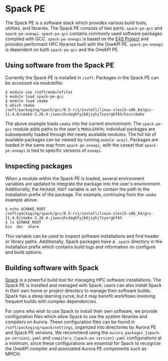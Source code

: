 # Spack PE

The Spack PE is a software stack which provides various build tools, utilities, and libraries. The Spack PE consists of two parts: `spack-pe-gcc` and `spack-pe-oneapi`. `spack-pe-gcc` contains commonly used software packages compiled with GCC. `spack-pe-oneapi` is based on the [E4S Project](https://e4s-project.github.io/) and provides performant HPC libraries built with the OneAPI PE. `spack-pe-oneapi` is dependent on both `spack-pe-gcc` and the OneAPI PE. 

## Using software from the Spack PE

Currently the Spack PE is installed in ```/soft```. Packages in the Spack PE can be accessed via modulefile:

```
$ module use /soft/modulefiles
$ module load spack-pe-gcc
$ module load cmake
$ which cmake
/soft/packaging/spack/gcc/0.5-rc1/install/linux-sles15-x86_64/gcc-11.4.0/cmake-3.26.4-jiwocshcdaghfyjb6jzyhj7zyorgkfkh/bin/cmake
```

The above example loads `cmake` into the current environment. The `spack-pe-gcc` module adds paths to the user's `MODULEPATH`; individual packages are subsequently loaded through the newly available modules. The full list of available packages can be viewed by running `module avail`. Packages are loaded in the same way from `spack-pe-oneapi`, with the caveat that `spack-pe-oneapi` is tied to specific versions of `oneapi`.


## Inspecting packages

When a module within the Spack PE is loaded, several environment variables are updated to integrate the package into the user's environment. Additionally, the `PACKAGE_ROOT` variable is set to contain the path to the installation prefix of the package. For example, continuing from the `cmake` example above:

```
$ echo $CMAKE_ROOT
/soft/packaging/spack/gcc/0.5-rc1/install/linux-sles15-x86_64/gcc-11.4.0/cmake-3.26.4-jiwocshcdaghfyjb6jzyhj7zyorgkfkh
$ ls $CMAKE_ROOT
bin  doc  share
```

This variable can be used to inspect software installations and find header or library paths. Additionally, Spack packages have a `.spack` directory in the installation prefix which contains build logs and information on configure and build options.

## Building software with Spack

[Spack](https://spack.io/about/) is a powerful build tool for managing HPC software installations. The Spack PE is installed and managed with Spack; users can also install Spack in their own home or project directory to manage their software builds. Spack has a steep learning curve, but it may benefit workflows involving frequent builds with complex dependencies.

For users who wish to use Spack to install their own software, we provide configuration files which allow Spack to use the system libraries and compilers on Aurora. These configuration files can be found in `/soft/packaging/spack/settings`, organized into directories by Aurora PE and Spack PE versions. We recommend using the `aurora_packages_{spack-pe-version}.yaml` and `compilers_{spack-pe-version}.yaml` configurations at a minimum, since these configurations are essential for Spack to recognize the OneAPI compiler and associated Aurora PE components such as MPICH.
